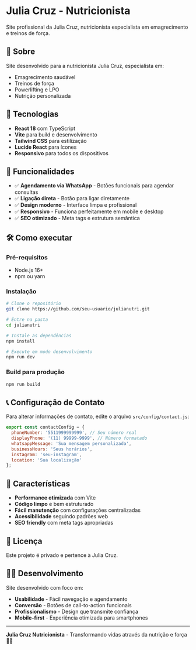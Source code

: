 # Julia Cruz - Nutricionista

Site profissional da Julia Cruz, nutricionista especialista em emagrecimento e treinos de força.

## 🎯 Sobre

Site desenvolvido para a nutricionista Julia Cruz, especialista em:
- Emagrecimento saudável
- Treinos de força
- Powerlifting e LPO
- Nutrição personalizada

## 🚀 Tecnologias

- **React 18** com TypeScript
- **Vite** para build e desenvolvimento
- **Tailwind CSS** para estilização
- **Lucide React** para ícones
- **Responsivo** para todos os dispositivos

## 📱 Funcionalidades

- ✅ **Agendamento via WhatsApp** - Botões funcionais para agendar consultas
- ✅ **Ligação direta** - Botão para ligar diretamente
- ✅ **Design moderno** - Interface limpa e profissional
- ✅ **Responsivo** - Funciona perfeitamente em mobile e desktop
- ✅ **SEO otimizado** - Meta tags e estrutura semântica

## 🛠️ Como executar

### Pré-requisitos
- Node.js 16+ 
- npm ou yarn

### Instalação
```bash
# Clone o repositório
git clone https://github.com/seu-usuario/julianutri.git

# Entre na pasta
cd julianutri

# Instale as dependências
npm install

# Execute em modo desenvolvimento
npm run dev
```

### Build para produção
```bash
npm run build
```

## 📞 Configuração de Contato

Para alterar informações de contato, edite o arquivo `src/config/contact.js`:

```javascript
export const contactConfig = {
  phoneNumber: '5511999999999', // Seu número real
  displayPhone: '(11) 99999-9999', // Número formatado
  whatsappMessage: 'Sua mensagem personalizada',
  businessHours: 'Seus horários',
  instagram: 'seu-instagram',
  location: 'Sua localização'
};
```

## 🌟 Características

- **Performance otimizada** com Vite
- **Código limpo** e bem estruturado
- **Fácil manutenção** com configurações centralizadas
- **Acessibilidade** seguindo padrões web
- **SEO friendly** com meta tags apropriadas

## 📄 Licença

Este projeto é privado e pertence à Julia Cruz.

## 👨‍💻 Desenvolvimento

Site desenvolvido com foco em:
- **Usabilidade** - Fácil navegação e agendamento
- **Conversão** - Botões de call-to-action funcionais
- **Profissionalismo** - Design que transmite confiança
- **Mobile-first** - Experiência otimizada para smartphones

---

**Julia Cruz Nutricionista** - Transformando vidas através da nutrição e força 💪🥗
